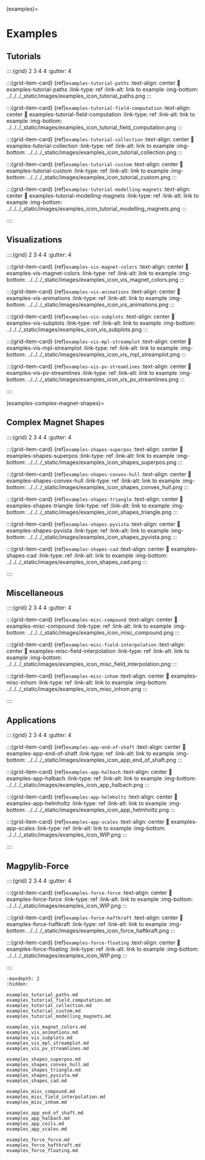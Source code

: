 (examples)=
# Examples

## Tutorials

::::{grid} 2 3 4 4
:gutter: 4

:::{grid-item-card} {ref}`examples-tutorial-paths`
:text-align: center
:link: examples-tutorial-paths
:link-type: ref
:link-alt: link to example
:img-bottom: ../../../_static/images/examples_icon_tutorial_paths.png
:::

:::{grid-item-card} {ref}`examples-tutorial-field-computation`
:text-align: center
:link: examples-tutorial-field-computation
:link-type: ref
:link-alt: link to example
:img-bottom: ../../../_static/images/examples_icon_tutorial_field_computation.png
:::

:::{grid-item-card} {ref}`examples-tutorial-collection`
:text-align: center
:link: examples-tutorial-collection
:link-type: ref
:link-alt: link to example
:img-bottom: ../../../_static/images/examples_icon_tutorial_collection.png
:::

:::{grid-item-card} {ref}`examples-tutorial-custom`
:text-align: center
:link: examples-tutorial-custom
:link-type: ref
:link-alt: link to example
:img-bottom: ../../../_static/images/examples_icon_tutorial_custom.png
:::

:::{grid-item-card} {ref}`examples-tutorial-modelling-magnets`
:text-align: center
:link: examples-tutorial-modelling-magnets
:link-type: ref
:link-alt: link to example
:img-bottom: ../../../_static/images/examples_icon_tutorial_modelling_magnets.png
:::

::::


## Visualizations

::::{grid} 2 3 4 4
:gutter: 4

:::{grid-item-card} {ref}`examples-vis-magnet-colors`
:text-align: center
:link: examples-vis-magnet-colors
:link-type: ref
:link-alt: link to example
:img-bottom: ../../../_static/images/examples_icon_vis_magnet_colors.png
:::

:::{grid-item-card} {ref}`examples-vis-animations`
:text-align: center
:link: examples-vis-animations
:link-type: ref
:link-alt: link to example
:img-bottom: ../../../_static/images/examples_icon_vis_animations.png
:::

:::{grid-item-card} {ref}`examples-vis-subplots`
:text-align: center
:link: examples-vis-subplots
:link-type: ref
:link-alt: link to example
:img-bottom: ../../../_static/images/examples_icon_vis_subplots.png
:::

:::{grid-item-card} {ref}`examples-vis-mpl-streamplot`
:text-align: center
:link: examples-vis-mpl-streamplot
:link-type: ref
:link-alt: link to example
:img-bottom: ../../../_static/images/examples_icon_vis_mpl_streamplot.png
:::

:::{grid-item-card} {ref}`examples-vis-pv-streamlines`
:text-align: center
:link: examples-vis-pv-streamlines
:link-type: ref
:link-alt: link to example
:img-bottom: ../../../_static/images/examples_icon_vis_pv_streamlines.png
:::



::::

(examples-complex-magnet-shapes)=
## Complex Magnet Shapes

::::{grid} 2 3 4 4
:gutter: 4

:::{grid-item-card} {ref}`examples-shapes-superpos`
:text-align: center
:link: examples-shapes-superpos
:link-type: ref
:link-alt: link to example
:img-bottom: ../../../_static/images/examples_icon_shapes_superpos.png
:::

:::{grid-item-card} {ref}`examples-shapes-convex-hull`
:text-align: center
:link: examples-shapes-convex-hull
:link-type: ref
:link-alt: link to example
:img-bottom: ../../../_static/images/examples_icon_shapes_convex_hull.png
:::

:::{grid-item-card} {ref}`examples-shapes-triangle`
:text-align: center
:link: examples-shapes-triangle
:link-type: ref
:link-alt: link to example
:img-bottom: ../../../_static/images/examples_icon_shapes_triangle.png
:::

:::{grid-item-card} {ref}`examples-shapes-pyvista`
:text-align: center
:link: examples-shapes-pyvista
:link-type: ref
:link-alt: link to example
:img-bottom: ../../../_static/images/examples_icon_shapes_pyvista.png
:::

:::{grid-item-card} {ref}`examples-shapes-cad`
:text-align: center
:link: examples-shapes-cad
:link-type: ref
:link-alt: link to example
:img-bottom: ../../../_static/images/examples_icon_shapes_cad.png
:::

::::


## Miscellaneous

::::{grid} 2 3 4 4
:gutter: 4

:::{grid-item-card} {ref}`examples-misc-compound`
:text-align: center
:link: examples-misc-compound
:link-type: ref
:link-alt: link to example
:img-bottom: ../../../_static/images/examples_icon_misc_compound.png
:::

:::{grid-item-card} {ref}`examples-misc-field-interpolation`
:text-align: center
:link: examples-misc-field-interpolation
:link-type: ref
:link-alt: link to example
:img-bottom: ../../../_static/images/examples_icon_misc_field_interpolation.png
:::

:::{grid-item-card} {ref}`examples-misc-inhom`
:text-align: center
:link: examples-misc-inhom
:link-type: ref
:link-alt: link to example
:img-bottom: ../../../_static/images/examples_icon_misc_inhom.png
:::

::::


## Applications

::::{grid} 2 3 4 4
:gutter: 4

:::{grid-item-card} {ref}`examples-app-end-of-shaft`
:text-align: center
:link: examples-app-end-of-shaft
:link-type: ref
:link-alt: link to example
:img-bottom: ../../../_static/images/examples_icon_app_end_of_shaft.png
:::

:::{grid-item-card} {ref}`examples-app-halbach`
:text-align: center
:link: examples-app-halbach
:link-type: ref
:link-alt: link to example
:img-bottom: ../../../_static/images/examples_icon_app_halbach.png
:::

:::{grid-item-card} {ref}`examples-app-helmholtz`
:text-align: center
:link: examples-app-helmholtz
:link-type: ref
:link-alt: link to example
:img-bottom: ../../../_static/images/examples_icon_app_helmholtz.png
:::

:::{grid-item-card} {ref}`examples-app-scales`
:text-align: center
:link: examples-app-scales
:link-type: ref
:link-alt: link to example
:img-bottom: ../../../_static/images/examples_icon_WIP.png
:::

::::

## Magpylib-Force

::::{grid} 2 3 4 4
:gutter: 4

:::{grid-item-card} {ref}`examples-force-force`
:text-align: center
:link: examples-force-force
:link-type: ref
:link-alt: link to example
:img-bottom: ../../../_static/images/examples_icon_WIP.png
:::

:::{grid-item-card} {ref}`examples-force-haftkraft`
:text-align: center
:link: examples-force-haftkraft
:link-type: ref
:link-alt: link to example
:img-bottom: ../../../_static/images/examples_icon_force_haftkraft.png
:::

:::{grid-item-card} {ref}`examples-force-floating`
:text-align: center
:link: examples-force-floating
:link-type: ref
:link-alt: link to example
:img-bottom: ../../../_static/images/examples_icon_WIP.png
:::

::::


```{toctree}
:maxdepth: 2
:hidden:

examples_tutorial_paths.md
examples_tutorial_field_computation.md
examples_tutorial_collection.md
examples_tutorial_custom.md
examples_tutorial_modelling_magnets.md

examples_vis_magnet_colors.md
examples_vis_animations.md
examples_vis_subplots.md
examples_vis_mpl_streamplot.md
examples_vis_pv_streamlines.md

examples_shapes_superpos.md
examples_shapes_convex_hull.md
examples_shapes_triangle.md
examples_shapes_pyvista.md
examples_shapes_cad.md

examples_misc_compound.md
examples_misc_field_interpolation.md
examples_misc_inhom.md

examples_app_end_of_shaft.md
examples_app_halbach.md
examples_app_coils.md
examples_app_scales.md

examples_force_force.md
examples_force_haftkraft.md
examples_force_floating.md
```

